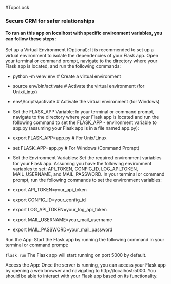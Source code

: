 #TopoLock

### Secure CRM for safer relationships

#### To run an this app on localhost with specific environment variables, you can follow these steps:

<p>Set up a Virtual Environment (Optional): It is recommended to set up a virtual environment to isolate the dependencies of your Flask app. Open your terminal or command prompt, navigate to the directory where your Flask app is located, and run the following commands:</p>

- python -m venv env       # Create a virtual environment
- source env/bin/activate # Activate the virtual environment (for Unix/Linux)
- env\Scripts\activate    # Activate the virtual environment (for Windows)
- Set the FLASK_APP Variable: In your terminal or command prompt, navigate to the directory where your Flask app is located and run the following command to set the FLASK_APP - 
  environment variable to app.py (assuming your Flask app is in a file named app.py):

- export FLASK_APP=app.py  # For Unix/Linux
- set FLASK_APP=app.py     # For Windows (Command Prompt)
- Set the Environment Variables: Set the required environment variables for your Flask app. Assuming you have the following environment variables to set: API_TOKEN, CONFIG_ID, LOG_API_TOKEN, MAIL_USERNAME, and MAIL_PASSWORD. In your terminal or command prompt, run the following commands to set the environment variables:

- export API_TOKEN=your_api_token
- export CONFIG_ID=your_config_id
- export LOG_API_TOKEN=your_log_api_token
- export MAIL_USERNAME=your_mail_username
- export MAIL_PASSWORD=your_mail_password

Run the App: Start the Flask app by running the following command in your terminal or command prompt:

<code>flask run</code>
The Flask app will start running on port 5000 by default.

Access the App: Once the server is running, you can access your Flask app by opening a web browser and navigating to http://localhost:5000. You should be able to interact with your Flask app based on its functionality.
